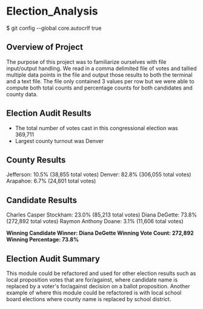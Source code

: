 # Election_Analysis
$ git config --global core.autocrlf true

## Overview of Project
The purpose of this project was to familiarize ourselves with file input/output handling.  We read in a comma delimited file of votes and tallied multiple data points in the file and output those results to both the terminal and a text file.  The file only contained 3 values per row but we were able to compute both total counts and percentage counts for both candidates and county data.


## Election Audit Results
* The total number of votes cast in this congressional election was 369,711
* Largest county turnout was Denver

**County Results**
-----------------------------------------------------------------------
Jefferson: 10.5% (38,855 total votes)
Denver: 82.8% (306,055 total votes)
Arapahoe: 6.7% (24,801 total votes)


**Candidate Results**
------------------------------------------------------------------------
Charles Casper Stockham: 23.0% (85,213 total votes)
Diana DeGette: 73.8% (272,892 total votes)
Raymon Anthony Doane: 3.1% (11,606 total votes)

**Winning Candidate
Winner: Diana DeGette
Winning Vote Count: 272,892
Winning Percentage: 73.8%**

## Election Audit Summary
This module could be refactored and used for other election results such as local proposition votes that are for/against, 
where candidate name is replaced by a voter's for/against decision on a ballot proposition.  Another example of where this 
module could be refactored is with local school board elections where county name is replaced by school district.
